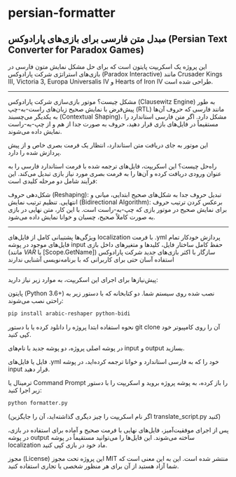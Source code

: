 # persian-formatter

## مبدل متن فارسی برای بازی‌های پارادوکس (Persian Text Converter for Paradox Games)


این پروژه یک اسکریپت پایتون است که برای حل مشکل نمایش متون فارسی در بازی‌های استراتژی شرکت پارادوکس (Paradox Interactive) مانند Crusader Kings III, Victoria 3, Europa Universalis IV و Hearts of Iron IV طراحی شده است.
 

---  


مشکل چیست؟
موتور بازی‌سازی شرکت پارادوکس (Clausewitz Engine) به طور پیش‌فرض با نمایش صحیح زبان‌های راست-به-چپ (RTL) مانند فارسی که حروف آن‌ها به یکدیگر می‌چسبند (Contextual Shaping)، مشکل دارد. اگر متن فارسی استاندارد را مستقیماً در فایل‌های بازی قرار دهید، حروف به صورت جدا از هم و از چپ-به-راست نمایش داده می‌شوند.

   




این موتور به جای دریافت متن استاندارد، انتظار یک فرمت بصری خاص و از پیش پردازش شده را دارد.



    


راه‌حل چیست؟
این اسکریپت، فایل‌های ترجمه شده با فرمت استاندارد فارسی را به عنوان ورودی دریافت کرده و آن‌ها را به فرمت بصری مورد نیاز بازی تبدیل می‌کند. این فرآیند شامل دو مرحله کلیدی است:

شکل‌دهی حروف (Reshaping): تبدیل حروف جدا به شکل‌های صحیح ابتدایی، میانی و انتهایی.
تنظیم ترتیب نمایش (Bidirectional Algorithm): برعکس کردن ترتیب حروف برای نمایش صحیح در موتور بازی که چپ-به-راست است.
با این کار، متن نهایی در بازی به صورت کاملاً صحیح، چسبان و خوانا نمایش داده می‌شود.




---

ویژگی‌ها
پشتیبانی کامل از فایل‌های localization با فرمت .yml
پردازش خودکار تمام فایل‌های موجود در پوشه input
حفظ کامل ساختار فایل، کلیدها و متغیرهای داخل بازی (مانند $VAR$ یا [Scope.GetName])
سازگار با اکثر بازی‌های جدید شرکت پارادوکس
استفاده آسان حتی برای کاربرانی که با برنامه‌نویسی آشنایی ندارند



     
---

پیش‌نیازها
برای اجرای این اسکریپت، به موارد زیر نیاز دارید:

پایتون (Python 3.6+) نصب شده روی سیستم شما.
دو کتابخانه که با دستور زیر به راحتی نصب می‌شوند:

```bash
pip install arabic-reshaper python-bidi
```
     

نحوه استفاده
ابتدا پروژه را دانلود کرده یا با دستور git clone آن را روی کامپیوتر خود کپی کنید.

در پوشه اصلی پروژه، دو پوشه جدید با نام‌های input و output بسازید.

فایل یا فایل‌های .yml خود را که به فارسی استاندارد و خوانا ترجمه کرده‌اید، در پوشه input قرار دهید.

ترمینال یا Command Prompt را باز کرده، به پوشه پروژه بروید و اسکریپت را با دستور زیر اجرا کنید:

```bash
python formatter.py
```

(اگر نام اسکریپت را چیز دیگری گذاشته‌اید، آن را جایگزین translate_script.py کنید)



پس از اجرای موفقیت‌آمیز، فایل‌های نهایی با فرمت صحیح و آماده برای استفاده در بازی، در پوشه output ساخته می‌شوند. این فایل‌ها را می‌توانید مستقیماً در پوشه localization ماد خود در بازی کپی کنید.


  


  

  



مجوز (License)
این پروژه تحت مجوز MIT منتشر شده است. این به این معنی است که شما آزاد هستید از آن برای هر منظور شخصی یا تجاری استفاده کنید.
